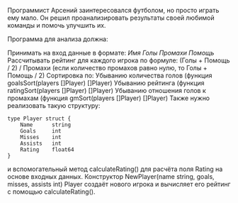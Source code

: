 Программист Арсений заинтересовался футболом, но просто играть ему мало. Он решил проанализировать результаты своей любимой команды и помочь улучшить их.

Программа для анализа должна:

Принимать на вход данные в формате: _Имя_ _Голы_ _Промахи_ _Помощь_
Рассчитывать рейтинг для каждого игрока по формуле: (Голы + Помощь / 2) / Промахи (если количество промахов равно нулю, то Голы + Помощь / 2)
Сортировка по:
Убыванию количества голов (функция goalsSort(players []Player) []Player)
Убыванию рейтинга (функция ratingSort(players []Player) []Player)
Убыванию отношения голов к промахам (функция gmSort(players []Player) []Player)
Также нужно реализовать такую структуру:

```
type Player struct {
    Name      string
    Goals     int
    Misses    int
    Assists   int
    Rating    float64
}
```

и вспомогательный метод calculateRating() для расчёта поля Rating на основе входных данных. Конструктор NewPlayer(name string, goals, misses, assists int) Player создаёт нового игрока и вычисляет его рейтинг с помощью calculateRating().
